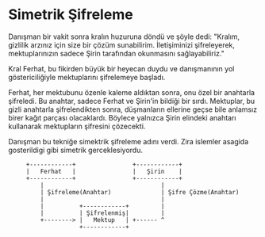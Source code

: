# Simetrik Şifreleme

Danışman bir vakit sonra kralın huzuruna döndü ve şöyle dedi: "Kralım, gizlilik arzınız için size bir çözüm sunabilirim. İletişiminizi şifreleyerek, mektuplarınızın sadece Şirin tarafından okunmasını sağlayabiliriz."

Kral Ferhat, bu fikirden büyük bir heyecan duydu ve danışmanının yol göstericiliğiyle mektuplarını şifrelemeye başladı.

Ferhat, her mektubunu özenle kaleme aldıktan sonra, onu özel bir anahtarla şifreledi. Bu anahtar, sadece Ferhat ve Şirin'in bildiği bir sırdı. Mektuplar, bu gizli anahtarla şifrelendikten sonra, düşmanların ellerine geçse bile anlamsız birer kağıt parçası olacaklardı. Böylece yalnızca Şirin elindeki anahtarı kullanarak mektupların şifresini çözecekti.

Danışman bu tekniğe simektrik şifreleme adını verdi. Zira islemler asagida gosterildigi gibi simetrik gerceklesiyordu.

```
     +------------+                +------------+
     |   Ferhat   |                |   Şirin    |
     +------------+                +------------+
         |                                 |
         | Şifreleme(Anahtar)              | Şifre Çözme(Anahtar)  
         |                                 |
         |          +------------+         |         
         |          | Şifrelenmiş|         |       
         +--------> |   Mektup   | +------ ^
                    +------------+            
```

